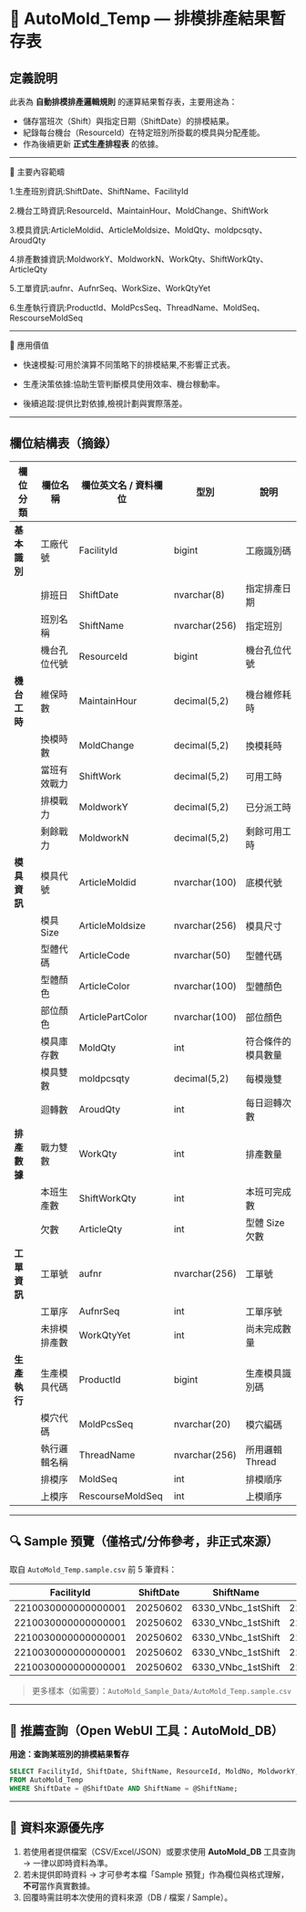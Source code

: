 # 📑 AutoMold_Temp — 排模排產結果暫存表

## 定義說明
此表為 **自動排模排產邏輯規則** 的運算結果暫存表，主要用途為：
- 儲存當班次（Shift）與指定日期（ShiftDate）的排模結果。
- 紀錄每台機台（ResourceId）在特定班別所掛載的模具與分配產能。
- 作為後續更新 **正式生產排程表** 的依據。

---

📌 主要內容範疇

1.生產班別資訊:ShiftDate、ShiftName、FacilityId

2.機台工時資訊:ResourceId、MaintainHour、MoldChange、ShiftWork

3.模具資訊:ArticleMoldid、ArticleMoldsize、MoldQty、moldpcsqty、AroudQty

4.排產數據資訊:MoldworkY、MoldworkN、WorkQty、ShiftWorkQty、ArticleQty

5.工單資訊:aufnr、AufnrSeq、WorkSize、WorkQtyYet

6.生產執行資訊:ProductId、MoldPcsSeq、ThreadName、MoldSeq、RescourseMoldSeq

---

📌 應用價值

- 快速模擬:可用於演算不同策略下的排模結果,不影響正式表。

- 生產決策依據:協助生管判斷模具使用效率、機台稼動率。

- 後續追蹤:提供比對依據,檢視計劃與實際落差。

---

## 欄位結構表（摘錄）
| 欄位分類      | 欄位名稱        | 欄位英文名 / 資料欄位 | 型別       | 說明 |
| ------------- | --------------- | --------------------- | ---------- | ---- |
| **基本識別**  | 工廠代號        | FacilityId            | bigint     | 工廠識別碼 |
|               | 排班日          | ShiftDate             | nvarchar(8)| 指定排產日期 |
|               | 班別名稱        | ShiftName             | nvarchar(256)| 指定班別 |
|               | 機台孔位代號    | ResourceId            | bigint     | 機台孔位代號 |
| **機台工時**  | 維保時數        | MaintainHour          | decimal(5,2)| 機台維修耗時 |
|               | 換模時數        | MoldChange            | decimal(5,2)| 換模耗時 |
|               | 當班有效戰力    | ShiftWork             | decimal(5,2)| 可用工時 |
|               | 排模戰力        | MoldworkY             | decimal(5,2)| 已分派工時 |
|               | 剩餘戰力        | MoldworkN             | decimal(5,2)| 剩餘可用工時 |
| **模具資訊**  | 模具代號        | ArticleMoldid         | nvarchar(100)| 底模代號 |
|               | 模具 Size       | ArticleMoldsize       | nvarchar(256)| 模具尺寸 |
|               | 型體代碼        | ArticleCode           | nvarchar(50)| 型體代碼 |
|               | 型體顏色        | ArticleColor          | nvarchar(100)| 型體顏色 |
|               | 部位顏色        | ArticlePartColor      | nvarchar(100)| 部位顏色 |
|               | 模具庫存數      | MoldQty               | int        | 符合條件的模具數量 |
|               | 模具雙數        | moldpcsqty            | decimal(5,2)| 每模幾雙 |
|               | 迴轉數          | AroudQty              | int        | 每日迴轉次數 |
| **排產數據**  | 戰力雙數        | WorkQty               | int        | 排產數量 |
|               | 本班生產數      | ShiftWorkQty          | int        | 本班可完成數 |
|               | 欠數            | ArticleQty            | int        | 型體 Size 欠數 |
| **工單資訊**  | 工單號          | aufnr                 | nvarchar(256)| 工單號 |
|               | 工單序          | AufnrSeq              | int        | 工單序號 |
|               | 未排模排產數    | WorkQtyYet            | int        | 尚未完成數量 |
| **生產執行**  | 生產模具代碼    | ProductId             | bigint     | 生產模具識別碼 |
|               | 模穴代碼        | MoldPcsSeq            | nvarchar(20)| 模穴編碼 |
|               | 執行邏輯名稱    | ThreadName            | nvarchar(256)| 所用邏輯 Thread |
|               | 排模序          | MoldSeq               | int        | 排模順序 |
|               | 上模序          | RescourseMoldSeq      | int        | 上模順序 |

---

## 🔍 Sample 預覽（僅格式/分佈參考，非正式來源）
取自 `AutoMold_Temp.sample.csv` 前 5 筆資料：

| FacilityId        | ShiftDate | ShiftName        | ResourceId        | ArticleGender | ArticlePart | MaintainHour | MoldChange | ShiftWork | MoldworkY | MoldworkN | WorkQty | ShiftWorkQty | ArticleQty | aufnr       | WorkQtyYet | ProductId        | MoldPcsSeq | ThreadName | AufnrSeq | MoldSeq | RescourseMoldSeq |
|-------------------|-----------|------------------|-------------------|---------------|-------------|--------------|------------|-----------|-----------|-----------|--------|--------------|------------|-------------|------------|------------------|------------|------------|----------|--------|------------------|
| 2210030000000000001 | 20250602  | 6330_VNbc_1stShift | 2210030000000001040 | M             | H0001       | 0.0          | 0.00       | 8.00      | 8.00      | 8.00      | 200    | 199          | 199        | 100030850083 | 199.0      | 2412120000000004796 | 1          | L1         | 1        | 1      | 1                |
| 2210030000000000001 | 20250602  | 6330_VNbc_1stShift | 2210030000000000306 | M             | H0001       | 0.0          | 0.00       | 8.00      | 8.00      | 8.00      | 200    | 160          | 160        | 100030850083 | 160.0      | 2412120000000004864 | 1          | L1         | 1        | 1      | 2                |
| 2210030000000000001 | 20250602  | 6330_VNbc_1stShift | 2210030000000000323 | M             | H0001       | 0.0          | 0.00       | 8.00      | 8.00      | 8.00      | 200    | 121          | 121        | 100030850083 | 121.0      | 2412120000000004968 | 1          | L1         | 1        | 1      | 3                |
| 2210030000000000001 | 20250602  | 6330_VNbc_1stShift | 2210030000000000310 | M             | H0001       | 0.0          | 0.33       | 7.67      | 7.67      | 7.67      | 200    | 82           | 82         | 100030850083 | 82.0       | 2412120000000005106 | 1          | L2         | 1        | 1      | 4                |
| 2210030000000000001 | 20250602  | 6330_VNbc_1stShift | 2210030000000000318 | W             | H0001       | 0.0          | 0.33       | 7.67      | 7.67      | 7.67      | 200    | 534          | 534        | 100030539383 | 534.0      | 2412120000000004776 | 1          | L2         | 73       | 71     | 5                |

> 更多樣本（如需要）：`AutoMold_Sample_Data/AutoMold_Temp.sample.csv`
---

## 🧪 推薦查詢（Open WebUI 工具：AutoMold_DB）
**用途：查詢某班別的排模結果暫存**
```sql
SELECT FacilityId, ShiftDate, ShiftName, ResourceId, MoldNo, MoldworkY, MoldworkN, ShiftWorkQty
FROM AutoMold_Temp
WHERE ShiftDate = @ShiftDate AND ShiftName = @ShiftName;
```

---

## 📣 資料來源優先序
1) 若使用者提供檔案（CSV/Excel/JSON）或要求使用 **AutoMold_DB** 工具查詢 → 一律以即時資料為準。  
2) 若未提供即時資料 → 才可參考本檔「Sample 預覽」作為欄位與格式理解，**不可**當作真實數據。  
3) 回覆時需註明本次使用的資料來源（DB / 檔案 / Sample）。
